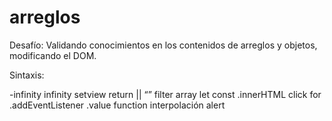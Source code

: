 # arreglos
Desafío: Validando conocimientos en los contenidos de arreglos y objetos, modificando el DOM. 

Sintaxis:

-infinity
infinity
setview
return
||
“”
filter
array
let
const
.innerHTML
click
for
.addEventListener
.value
function
interpolación
alert
